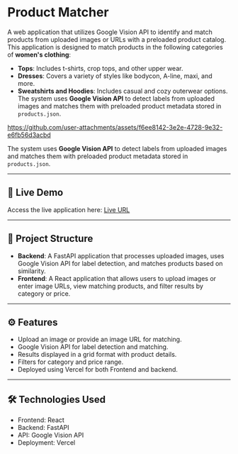 # Product Matcher

A web application that utilizes Google Vision API to identify and match products from uploaded images or URLs with a preloaded product catalog. 
This application is designed to match products in the following categories of **women's clothing**:
- **Tops**: Includes t-shirts, crop tops, and other upper wear.
- **Dresses**: Covers a variety of styles like bodycon, A-line, maxi, and more.
- **Sweatshirts and Hoodies**: Includes casual and cozy outerwear options.
The system uses **Google Vision API** to detect labels from uploaded images and matches them with preloaded product metadata stored in `products.json`.

https://github.com/user-attachments/assets/f6ee8142-3e2e-4728-9e32-e6fb56d3acbd



The system uses **Google Vision API** to detect labels from uploaded images and matches them with preloaded product metadata stored in `products.json`.

---

## 🚀 Live Demo
Access the live application here: [Live URL](https://product-matcher-frontend.vercel.app/)

---

## 📂 Project Structure
- **Backend**: A FastAPI application that processes uploaded images, uses Google Vision API for label detection, and matches products based on similarity.
- **Frontend**: A React application that allows users to upload images or enter image URLs, view matching products, and filter results by category or price.

---

## ⚙️ Features
- Upload an image or provide an image URL for matching.
- Google Vision API for label detection and matching.
- Results displayed in a grid format with product details.
- Filters for category and price range.
- Deployed using Vercel for both Frontend and backend.

---
## 🛠️ Technologies Used
- Frontend: React
- Backend: FastAPI
- API: Google Vision API
- Deployment: Vercel

